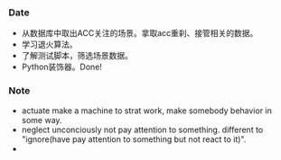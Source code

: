### Date
- 从数据库中取出ACC关注的场景。拿取acc重刹、接管相关的数据。
- 学习退火算法。
- 了解测试脚本，筛选场景数据。
- Python装饰器。Done!


### Note
- actuate make a machine to strat work, make somebody behavior in some way.
- neglect unconciously not pay attention to something. different to "ignore(have pay attention to something but not react to it)".
- 